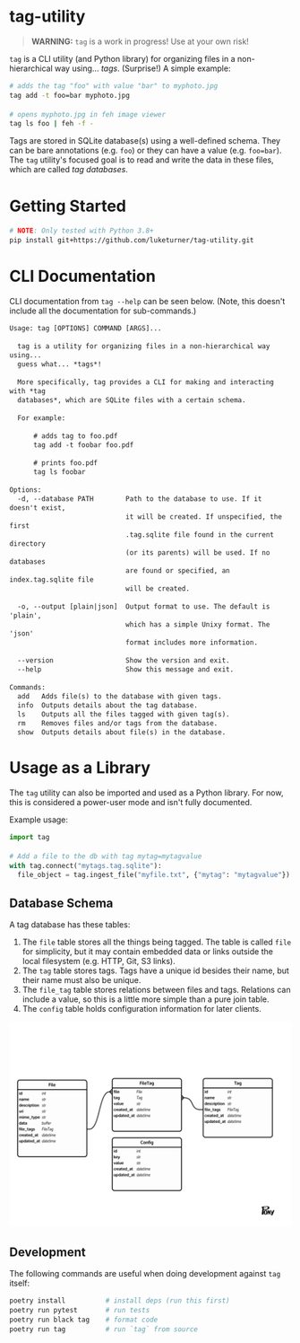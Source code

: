 # tag-utility

> **WARNING:** `tag` is a work in progress! Use at your own risk!

`tag` is a CLI utility (and Python library) for organizing files in a non-hierarchical way using... *tags*. (Surprise!) A simple example:

``` bash
# adds the tag "foo" with value "bar" to myphoto.jpg
tag add -t foo=bar myphoto.jpg

# opens myphoto.jpg in feh image viewer
tag ls foo | feh -f -
```

Tags are stored in SQLite database(s) using a well-defined schema. They can be bare annotations (e.g. `foo`) or they can have a value (e.g. `foo=bar`). The `tag` utility's focused goal is to read and write the data in these files, which are called *tag databases*.

# Getting Started

``` bash
# NOTE: Only tested with Python 3.8+
pip install git+https://github.com/luketurner/tag-utility.git
```

# CLI Documentation

CLI documentation from `tag --help` can be seen below. (Note, this doesn't include all the documentation for sub-commands.)

```
Usage: tag [OPTIONS] COMMAND [ARGS]...

  tag is a utility for organizing files in a non-hierarchical way using...
  guess what... *tags*!

  More specifically, tag provides a CLI for making and interacting with *tag
  databases*, which are SQLite files with a certain schema.

  For example:

      # adds tag to foo.pdf
      tag add -t foobar foo.pdf 

      # prints foo.pdf
      tag ls foobar

Options:
  -d, --database PATH        Path to the database to use. If it doesn't exist,
                             it will be created. If unspecified, the first
                             .tag.sqlite file found in the current directory
                             (or its parents) will be used. If no databases
                             are found or specified, an index.tag.sqlite file
                             will be created.

  -o, --output [plain|json]  Output format to use. The default is 'plain',
                             which has a simple Unixy format. The 'json'
                             format includes more information.

  --version                  Show the version and exit.
  --help                     Show this message and exit.

Commands:
  add   Adds file(s) to the database with given tags.
  info  Outputs details about the tag database.
  ls    Outputs all the files tagged with given tag(s).
  rm    Removes files and/or tags from the database.
  show  Outputs details about file(s) in the database.
```

# Usage as a Library

The `tag` utility can also be imported and used as a Python library. For now, this is considered a power-user mode and isn't fully documented.

Example usage:

``` python
import tag

# Add a file to the db with tag mytag=mytagvalue
with tag.connect("mytags.tag.sqlite"):
  file_object = tag.ingest_file("myfile.txt", {"mytag": "mytagvalue"})
```


## Database Schema

A tag database has these tables:

1. The `file` table stores all the things being tagged. The table is called `file` for simplicity, but it may contain embedded data or links outside the local filesystem (e.g. HTTP, Git, S3 links).
2. The `tag` table stores tags. Tags have a unique id besides their name, but their name must also be unique.
3. The `file_tag` table stores relations between files and tags. Relations can include a value, so this is a little more simple than a pure join table.
4. The `config` table holds configuration information for later clients.

![entity relationship diagram](assets/tag_db_schema.png)


## Development

The following commands are useful when doing development against `tag` itself:

``` bash
poetry install          # install deps (run this first)
poetry run pytest       # run tests
poetry run black tag    # format code
poetry run tag          # run `tag` from source
```